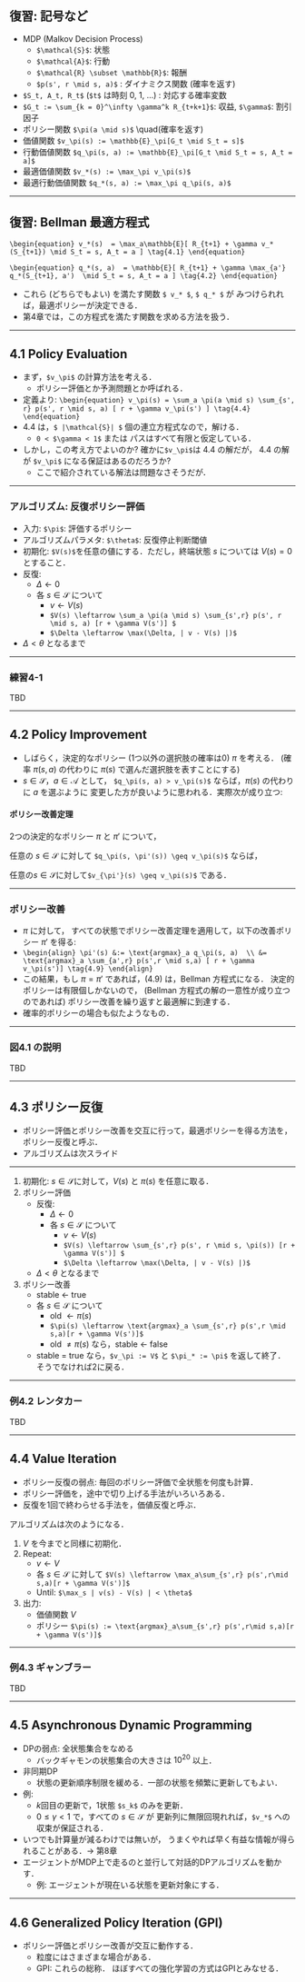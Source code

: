 
## 復習: 記号など

* MDP (Malkov Decision Process)
    * `$\mathcal{S}$`: 状態
    * `$\mathcal{A}$`: 行動
    * `$\mathcal{R} \subset \mathbb{R}$`: 報酬
    * `$p(s', r \mid s, a)$` : ダイナミクス関数 (確率を返す)
* `$S_t, A_t, R_t$` (`$t$` は時刻 0, 1, ...) : 対応する確率変数
* `$G_t := \sum_{k = 0}^\infty \gamma^k R_{t+k+1}$`: 収益, 
  `$\gamma$`: 割引因子
* ポリシー関数 `$\pi(a \mid s)$`   \quad(確率を返す)
* 価値関数 `$v_\pi(s) := \mathbb{E}_\pi[G_t \mid S_t = s]$`
* 行動価値関数 `$q_\pi(s, a) := \mathbb{E}_\pi[G_t \mid S_t = s, A_t = a]$`
* 最適価値関数 `$v_*(s) := \max_\pi v_\pi(s)$`
* 最適行動価値関数 `$q_*(s, a) := \max_\pi q_\pi(s, a)$`

---

## 復習: Bellman 最適方程式

`\begin{equation}
  v_*(s) 
  = \max_a\mathbb{E}[ R_{t+1} + \gamma v_*(S_{t+1}) \mid S_t = s, A_t = a ]
    \tag{4.1}
\end{equation}`

`\begin{equation}
  q_*(s, a) 
  = \mathbb{E}[ R_{t+1} + \gamma \max_{a'} q_*(S_{t+1}, a') 
               \mid S_t = s, A_t = a ]
    \tag{4.2}
\end{equation}`

* これら (どちらでもよい) を満たす関数 `$ v_* $`, `$ q_* $` が
  みつけられれば，最適ポリシーが決定できる．
* 第4章では，この方程式を満たす関数を求める方法を扱う．

---

## 4.1 Policy Evaluation

* まず，`$v_\pi$` の計算方法を考える．
    * ポリシー評価とか予測問題とか呼ばれる．
* 定義より:
`\begin{equation}
v_\pi(s) = \sum_a \pi(a \mid s)
    \sum_{s', r} p(s', r \mid s, a) [ r + \gamma v_\pi(s') ]
  \tag{4.4}
\end{equation}`
* 4.4 は，`$ |\mathcal{S}| $` 個の連立方程式なので，解ける．
    * `0 < $\gamma < 1$` または パスはすべて有限と仮定している．
* しかし，この考え方でよいのか? 確かに`$v_\pi$`は 4.4 の解だが，
  4.4 の解が `$v_\pi$` になる保証はあるのだろうか?
    * ここで紹介されている解法は問題なさそうだが．

<!--
`$ $`
-->


---

### アルゴリズム: 反復ポリシー評価

* 入力: `$\pi$`: 評価するポリシー
* アルゴリズムパラメタ: `$\theta$`: 反復停止判断閾値
* 初期化: `$V(s)$`を任意の値にする．ただし，終端状態 $s$ については
  $V(s) = 0$ とすること．
* 反復:
    * $\Delta \leftarrow 0$
    * 各 $s \in\mathcal{S}$ について
        * $v \leftarrow V(s)$
		* `$V(s) \leftarrow \sum_a \pi(a \mid s) \sum_{s',r} p(s', r \mid s, a) [r + \gamma V(s')] $`
		* `$\Delta \leftarrow \max(\Delta, | v - V(s) |)$`
* $\Delta < \theta$ となるまで

---

### 練習4-1

TBD

---

## 4.2 Policy Improvement

* しばらく，決定的なポリシー (1つ以外の選択肢の確率は0) 
  $\pi$ を考える．
  (確率 $\pi(s,a)$ の代わりに $\pi(s)$ で選んだ選択肢を表すことにする)
* $s \in \mathcal{S}$，$a \in \mathcal{A}$ として，
  `$q_\pi(s, a) > v_\pi(s)$` ならば，$\pi(s)$ の代わりに $a$ を選ぶように
  変更した方が良いように思われる．実際次が成り立つ:

#### ポリシー改善定理

2つの決定的なポリシー $\pi$ と $\pi'$ について，

任意の $s\in\mathcal{S}$ に対して `$q_\pi(s, \pi'(s)) \geq v_\pi(s)$`
ならば，

任意の$s\in\mathcal{S}$に対して`$v_{\pi'}(s) \geq v_\pi(s)$`
である．

---

### ポリシー改善

* $\pi$ に対して，
すべての状態でポリシー改善定理を適用して，以下の改善ポリシー $\pi'$ を得る:
* `\begin{align}
\pi'(s) &:= \text{argmax}_a q_\pi(s, a)  \\
  &= \text{argmax}_a \sum_{a',r} p(s',r \mid s,a)
     [ r + \gamma v_\pi(s')]
  \tag{4.9}
\end{align}`
* この結果，もし $\pi = \pi'$ であれば，(4.9) は，Bellman 方程式になる．
  決定的ポリシーは有限個しかないので，
  (Bellman 方程式の解の一意性が成り立つのであれば)
  ポリシー改善を繰り返すと最適解に到達する．
* 確率的ポリシーの場合も似たようなもの．

---

### 図4.1 の説明

TBD

---

## 4.3 ポリシー反復

* ポリシー評価とポリシー改善を交互に行って，最適ポリシーを得る方法を，
  ポリシー反復と呼ぶ．
* アルゴリズムは次スライド

---

1. 初期化: $s\in\mathcal{S}$に対して，$V(s)$ と
   $\pi(s)$ を任意に取る．
2. ポリシー評価
    * 反復:
        * $\Delta \leftarrow 0$
        * 各 $s \in\mathcal{S}$ について
            * $v \leftarrow V(s)$
    		* `$V(s) \leftarrow \sum_{s',r} p(s', r \mid s, \pi(s)) [r + \gamma V(s')] $`
    		* `$\Delta \leftarrow \max(\Delta, | v - V(s) |)$`
    * $\Delta < \theta$ となるまで
3. ポリシー改善
    * stable $\leftarrow$ true
	* 各 $s \in\mathcal{S}$ について
	    * old $\leftarrow \pi(s)$
		* `$\pi(s) \leftarrow \text{argmax}_a \sum_{s',r} p(s',r \mid s,a)[r + \gamma V(s')]$`
        * old $\neq \pi(s)$ なら，stable $\leftarrow$ false
	* stable = true なら，`$v_\pi := V$` と `$\pi_* := \pi$` を返して終了．
	  そうでなければ2に戻る．

---

### 例4.2 レンタカー

TBD

---

## 4.4 Value Iteration

* ポリシー反復の弱点: 毎回のポリシー評価で全状態を何度も計算．
* ポリシー評価を，途中で切り上げる手法がいろいろある．
* 反復を1回で終わらせる手法を，価値反復と呼ぶ．

アルゴリズムは次のようになる．



1. $V$ を今までと同様に初期化．
2. Repeat: 
    * $v \leftarrow V$
    * 各 $s \in \mathcal{S}$ に対して
      `$V(s) \leftarrow \max_a\sum_{s',r} p(s',r\mid s,a)[r + \gamma V(s')]$`
    * Until: `$\max_s | v(s) - V(s) | < \theta$`
3. 出力:
    * 価値関数 $V$
    * ポリシー `$\pi(s) := \text{argmax}_a\sum_{s',r} p(s',r\mid s,a)[r + \gamma V(s')]$`

---

### 例4.3  ギャンブラー

TBD

---

## 4.5 Asynchronous Dynamic Programming

* DPの弱点: 全状態集合をなめる
    * バックギャモンの状態集合の大きさは $10^{20}$ 以上．
* 非同期DP
    * 状態の更新順序制限を緩める．一部の状態を頻繁に更新してもよい．
* 例:
    * $k$回目の更新で，1状態 `$s_k$` のみを更新．
	* $0 \leq \gamma < 1$ で，すべての $s \in \mathcal{S}$ が
	  更新列に無限回現れれば，`$v_*$` への収束が保証される．
* いつでも計算量が減るわけでは無いが，
  うまくやれば早く有益な情報が得られることがある．→ 第8章
* エージェントがMDP上で走るのと並行して対話的DPアルゴリズムを動かす．
    * 例: エージェントが現在いる状態を更新対象にする．

---

## 4.6 Generalized Policy Iteration (GPI)

* ポリシー評価とポリシー改善が交互に動作する．
    * 粒度にはさまざまな場合がある．
    * GPI: これらの総称．
	  ほぼすべての強化学習の方式はGPIとみなせる．
	  
